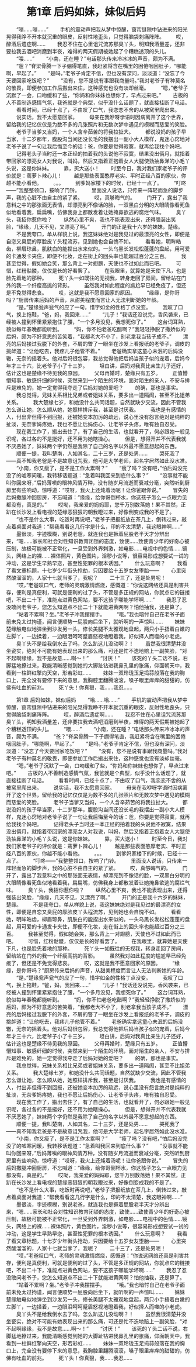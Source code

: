 # 　　第1章 后妈如妹，妹似后妈
　　“嗡……嗡……”
　　手机的震动声把我从梦中惊醒，窗帘缝隙中钻进来的阳光晃得我睁不开本就沉重的眼皮，反射性地歪头，只觉得脑袋刺痛阵阵。
　　哎，醉酒后遗症啊……
　　我忍不住在心里诅咒流苏那臭丫头，明知我酒量差，还非要拉我去酒吧消磨到半夜，难得的两天假期被她起了个糟糕透顶的头儿。
　　“喂……”
　　“小南，还在睡？”电话那头传来冷冰冰的声音，颇为不满。
　　“爸？”脊梁骨腾一下子绷得笔直，我赶紧将含在嘴里的困倦咽回肚子，“哪能啊，早起了。”
　　“是吗，”老爷子肯定不信，但也没有深问，淡淡道：“没忘了今天要回家吃饭吧？”
　　“没有，您不是说有事跟我商量吗。”我对老爷子有种莫名的敬畏，即便参加工作后搬出来住，这种感觉也没有淡却丝毫。
　　“嗯，”老爷子沉默了一会，口吻缓和了些，“你妈和你妹妹也想你了，早点过来吧。”
　　古板的人不善制造感情气氛，我爸就是个典型，似乎没什么话题了，就直接挂断了电话。
　　看看时间，已经十点了，不由叹了口气，我恋恋不舍的从被窝里爬出来。
　　说实话，我不太愿意回家。
　　母亲在我咿呀学语时因病离开了这个世界，留给我的记忆仅仅是为数不多的几张照片和无数次梦中遇见的模糊而慈爱的笑脸。
　　老爷子当爹又当妈，一个人含辛茹苦的将我拉扯大。
　　都说没妈的孩子早当家，十二岁那年，腹股沟当间还没长毛的我摆出一副小大人模样，鬼迷心窍地对老爷子说了一句让我后悔至今的话：爸，你要是觉得寂寞，就再给我找个妈吧。
　　记得老头子当时还一本正经的拍着我的头说他不寂寞，结果没出俩月，就指着带回家的漂亮女人对我说，叫妈，然后又指着正抱着女人大腿使劲抽鼻涕的小毛丫头说，这是你妹妹。
　　靠，买大送小！
　　时至今日，我对我们家老爷子的评价就是：蔫萝卜辣心儿！
　　越是那些表面憨厚老实、平时正经八百的家伙，你越不能小看他。
　　。。。
　　到爹妈家楼下的时候，已经十一点了。
　　“叮咚——”我整整领口，按响了门铃。
　　里面没人说话，只传来一阵轻而急的脚步声，我的心脏不由自主的紧了紧。
　　哎，真够晦气的。
　　门开了，露出了我意料之中的那张面无表情，却漂亮到不像话的脸，一双黑白分明的大眼睛像看死鱼似地看着我，扁扁嘴，仿佛我身上都散发着让她掩鼻欲逃的腐烂气味。
　　臭丫头，我招你惹你啦？
　　纵然心里不爽，我也不能表现出来，还得强装出笑脸，“缘缘，几天不见，又漂亮了啊。”
　　开门的正是我十六岁的妹妹，楚缘。
　　不是我夸口，单从样貌上说，我这妹妹绝对是我见过的最漂亮的女性，即便是自恋又臭屁的厚脸皮丫头程流苏，见到她也会自愧不如。
　　看看她，明眸皓齿，柳眉琼鼻，肌肤白的能捏出水来似的。一头乌黑长发松松蓬蓬的盘起，用可爱的卡通发卡夹住，即便不化妆，走在街上的回头率也能超过百分之三百。
　　我甚至觉得，假如她会笑，那么背上一对翅膀，天使也不过如此而已吧。
　　可惜，红粉骷髅，仅仅是长的好看罢了。
　　在我眼里，就算她是天使下凡，也是脸先着地的那种。
　　死丫头一如既往的无视我，转身走回了房间，留给站在门外的我一个纤瘦高挑的背影。
　　虽然我对如此程度的尴尬早已经免疫了，但还是不免觉得悲哀。
　　哎，这就是我不愿意回家的原因。
　　“缘缘，是你哥吗？”厨房传来后妈的声音，从甜美程度而言让人无法判断她的年龄。
　　“是。”楚缘瓮声瓮气的应了一句，惜字如金的性格丁点没变。
　　我叹了口气，换上拖鞋，“爸，妈，我回来……”
　　“儿子！”我话还没说完，香风袭来，已经被人撞到怀里紧紧抱住了腰，“一个多月没见，我想死你了。”
　　这台词耳熟，貌似每年春晚都能听到。
　　“妈，你不怕老爸吃醋啊？”我轻轻挣脱了撒娇似的后妈，颇为不好意思的苦笑着，“我都老大不小了，别老拿我当孩子成不。”
　　漂亮的后妈接过我脱下的外套，不屑的瞥了一眼坐在沙发上看报纸的老爷子，调皮的挑衅道：“让他吃去，我疼儿子他管不着。”
　　老爸确实拿这童心未泯的后妈没辙，无奈的摇着头。他对后妈很包容，我总觉得他把后妈当孩子似的宠着，后妈今年才三十六，比老爷子小了十三岁。
　　坦白讲，后妈对我真比亲生儿子还好，估计这也是楚缘不待见我的原因。
　　父母再婚时，楚缘只有五岁。
　　正值懵懵知事、敏感纤细的时候，突然来到一个陌生的环境，面对陌生的亲人，不安与排斥是难免的，她一定觉得我夺走了后妈对她的爱吧？
　　的确，那也是事实。
　　我总觉得，兄妹关系相比兄弟或者姐妹关系，要多出一道隔阂，甚至不比姐弟关系。
　　我大楚缘七岁，和她没什么共同话题，自然就缺少交流，因此不管我怎么谦让她，怎么顺从她，她照样排斥我，甚至是讨厌我。
　　我也是有感情的人，付出非但得不到回报，还被她变本加厉的疏远，说心里没有怨言绝对是纯粹的扯淡，无奈爹妈疼她，我也不愿让后妈伤心、让老爷子头疼，唯有独自忍受。
　　现在我工作了，搬出去住了，有了自己的生活，也就看开了，何必跟她一般见识呢，各过各的不是挺好，还不用为她瞎操心。
　　但是，想得开并不代表我就不厌恶她了，妹妹两个字仍然是我除了自己的名字以外最不愿意想起的东西。
　　顺便一提，我叫楚南，人如其名，二十三岁，还是处男……
　　哭死我了——真不知我老爸是不是故意诅咒我，他可是大学老师，起名字居然如此没水准。
　　“小南，你又瘦了，是不是工作太累啊？”
　　“瘦了吗？没有吧，”怕后妈没完没了的嘘寒问暖，我转移话题道：“急着叫我回来到底什么事？”
　　“没事就不能叫你回来呀，”后妈薄嗔的眼神风情万种，没有随岁月流逝而衰减分毫，突然听到厨房里有些响动，惊呼道：“哎呀，我火上还炖着汤呢！让你爸跟你说。”
　　冒失的后妈撒腿冲回厨房，不忘喊道：“缘缘，给你哥倒杯水，你这孩子怎么一点眼力见都没有，真是的。”
　　哎呦，我亲爱的妈妈耶，您千万别数落她！果不其然，正趴在长沙发上看电视的楚缘恶狠狠的朝我瞪过来，好像倒变成我的不是了。
　　“也不是什么大事，吃饭时再说吧，”老爷子把报纸放在茶几上，倒转过来，敲点着桌面对我道：“帮我看看这几行字是什么，印的不太清楚，我这眼神啊……”
　　墨很淡，字迹模糊，别说老爸，就连我也是撅着屁股老半天才分辨出来，“嗯……家长和社会对性知识教育闭锁的态度，致使……致使青少年的好奇心被压制，故极可能被不正常化，一旦受到外界刺激，如电影……电视中的色情……镜头，网络上的裸……裸体照片，黄色图片，淫秽小说等，很容易形成想要试一试的冲动，这是学生早熟早恋，甚至性犯罪的根本诱因。”
　　什么玩意啊？
　　我看了看文章标题，十七岁少年街头抢劫，只因要给十五岁女友堕胎——
　　心里突然酸溜溜的，人家十七就当爹了，我呢？
　　二十三了，还是处男呢！
　　“哎，”老爸叹口气，老师的灵魂激情燃烧，感慨道：“你说这网络还真是利害共存，便利是真便利，可就是便利的过了头，不管是多正规的网站，你就点它的链接吧，不出二十下，准能点进黄色网站，要不这孩子哪能学坏啊……”
　　我忍了忍没敢问老爷子，您怎么知道点不出二十下就能进黄网啊？怕他抽我，还是算了。
　　“站着不累啊？坐。”老爷子冲我摆摆手。
　　“哦。”我也暗忖自己在老爷子面前未免太过拘谨，闻言便顺势一屁股向后坐下，就听啊的一声惊叫……
　　妹妹楚缘触电似地弹坐到沙发另一头，修长美腿不太雅观地盘起，两只小手捂着白嫩的左脚丫，一边揉着，一边眼泪呵呵蹙眉怒视地瞪着我，好似择人而噬的小老虎。
　　臭丫头不是给我倒水去了吗，怎么趴这儿没动啊？！
　　虽然我很清楚并没坐瓷实，绝对不可能有她表现出来的那么痛，可还是忙不迭地赔上一副笑脸，“对不起啊缘缘，我不是故意……啊～！”
　　“讨厌！”
　　该死的丫头二话不说，右脚猛地撩过来，我能清晰感觉到她的大脚趾钻进我鼻孔里的胀痛，仰面朝天中，我看到一柱鲜红擎向天空，形若彩虹……
　　妹妹一双玲珑玉足捣蒜般落在我的胸口上，完全没有要停下来的意思，我胸腔里翻腾滚滚，嗓子眼里痒痒的甜甜的，仿佛有吐血的前兆。
　　死丫头！你真狠，我……我忍……

　　第1章 后妈如妹，妹似后妈
　　“嗡……嗡……”
　　手机的震动声把我从梦中惊醒，窗帘缝隙中钻进来的阳光晃得我睁不开本就沉重的眼皮，反射性地歪头，只觉得脑袋刺痛阵阵。
　　哎，醉酒后遗症啊……
　　我忍不住在心里诅咒流苏那臭丫头，明知我酒量差，还非要拉我去酒吧消磨到半夜，难得的两天假期被她起了个糟糕透顶的头儿。
　　“喂……”
　　“小南，还在睡？”电话那头传来冷冰冰的声音，颇为不满。
　　“爸？”脊梁骨腾一下子绷得笔直，我赶紧将含在嘴里的困倦咽回肚子，“哪能啊，早起了。”
　　“是吗，”老爷子肯定不信，但也没有深问，淡淡道：“没忘了今天要回家吃饭吧？”
　　“没有，您不是说有事跟我商量吗。”我对老爷子有种莫名的敬畏，即便参加工作后搬出来住，这种感觉也没有淡却丝毫。
　　“嗯，”老爷子沉默了一会，口吻缓和了些，“你妈和你妹妹也想你了，早点过来吧。”
　　古板的人不善制造感情气氛，我爸就是个典型，似乎没什么话题了，就直接挂断了电话。
　　看看时间，已经十点了，不由叹了口气，我恋恋不舍的从被窝里爬出来。
　　说实话，我不太愿意回家。
　　母亲在我咿呀学语时因病离开了这个世界，留给我的记忆仅仅是为数不多的几张照片和无数次梦中遇见的模糊而慈爱的笑脸。
　　老爷子当爹又当妈，一个人含辛茹苦的将我拉扯大。
　　都说没妈的孩子早当家，十二岁那年，腹股沟当间还没长毛的我摆出一副小大人模样，鬼迷心窍地对老爷子说了一句让我后悔至今的话：爸，你要是觉得寂寞，就再给我找个妈吧。
　　记得老头子当时还一本正经的拍着我的头说他不寂寞，结果没出俩月，就指着带回家的漂亮女人对我说，叫妈，然后又指着正抱着女人大腿使劲抽鼻涕的小毛丫头说，这是你妹妹。
　　靠，买大送小！
　　时至今日，我对我们家老爷子的评价就是：蔫萝卜辣心儿！
　　越是那些表面憨厚老实、平时正经八百的家伙，你越不能小看他。
　　。。。
　　到爹妈家楼下的时候，已经十一点了。
　　“叮咚——”我整整领口，按响了门铃。
　　里面没人说话，只传来一阵轻而急的脚步声，我的心脏不由自主的紧了紧。
　　哎，真够晦气的。
　　门开了，露出了我意料之中的那张面无表情，却漂亮到不像话的脸，一双黑白分明的大眼睛像看死鱼似地看着我，扁扁嘴，仿佛我身上都散发着让她掩鼻欲逃的腐烂气味。
　　臭丫头，我招你惹你啦？
　　纵然心里不爽，我也不能表现出来，还得强装出笑脸，“缘缘，几天不见，又漂亮了啊。”
　　开门的正是我十六岁的妹妹，楚缘。
　　不是我夸口，单从样貌上说，我这妹妹绝对是我见过的最漂亮的女性，即便是自恋又臭屁的厚脸皮丫头程流苏，见到她也会自愧不如。
　　看看她，明眸皓齿，柳眉琼鼻，肌肤白的能捏出水来似的。一头乌黑长发松松蓬蓬的盘起，用可爱的卡通发卡夹住，即便不化妆，走在街上的回头率也能超过百分之三百。
　　我甚至觉得，假如她会笑，那么背上一对翅膀，天使也不过如此而已吧。
　　可惜，红粉骷髅，仅仅是长的好看罢了。
　　在我眼里，就算她是天使下凡，也是脸先着地的那种。
　　死丫头一如既往的无视我，转身走回了房间，留给站在门外的我一个纤瘦高挑的背影。
　　虽然我对如此程度的尴尬早已经免疫了，但还是不免觉得悲哀。
　　哎，这就是我不愿意回家的原因。
　　“缘缘，是你哥吗？”厨房传来后妈的声音，从甜美程度而言让人无法判断她的年龄。
　　“是。”楚缘瓮声瓮气的应了一句，惜字如金的性格丁点没变。
　　我叹了口气，换上拖鞋，“爸，妈，我回来……”
　　“儿子！”我话还没说完，香风袭来，已经被人撞到怀里紧紧抱住了腰，“一个多月没见，我想死你了。”
　　这台词耳熟，貌似每年春晚都能听到。
　　“妈，你不怕老爸吃醋啊？”我轻轻挣脱了撒娇似的后妈，颇为不好意思的苦笑着，“我都老大不小了，别老拿我当孩子成不。”
　　漂亮的后妈接过我脱下的外套，不屑的瞥了一眼坐在沙发上看报纸的老爷子，调皮的挑衅道：“让他吃去，我疼儿子他管不着。”
　　老爸确实拿这童心未泯的后妈没辙，无奈的摇着头。他对后妈很包容，我总觉得他把后妈当孩子似的宠着，后妈今年才三十六，比老爷子小了十三岁。
　　坦白讲，后妈对我真比亲生儿子还好，估计这也是楚缘不待见我的原因。
　　父母再婚时，楚缘只有五岁。
　　正值懵懵知事、敏感纤细的时候，突然来到一个陌生的环境，面对陌生的亲人，不安与排斥是难免的，她一定觉得我夺走了后妈对她的爱吧？
　　的确，那也是事实。
　　我总觉得，兄妹关系相比兄弟或者姐妹关系，要多出一道隔阂，甚至不比姐弟关系。
　　我大楚缘七岁，和她没什么共同话题，自然就缺少交流，因此不管我怎么谦让她，怎么顺从她，她照样排斥我，甚至是讨厌我。
　　我也是有感情的人，付出非但得不到回报，还被她变本加厉的疏远，说心里没有怨言绝对是纯粹的扯淡，无奈爹妈疼她，我也不愿让后妈伤心、让老爷子头疼，唯有独自忍受。
　　现在我工作了，搬出去住了，有了自己的生活，也就看开了，何必跟她一般见识呢，各过各的不是挺好，还不用为她瞎操心。
　　但是，想得开并不代表我就不厌恶她了，妹妹两个字仍然是我除了自己的名字以外最不愿意想起的东西。
　　顺便一提，我叫楚南，人如其名，二十三岁，还是处男……
　　哭死我了——真不知我老爸是不是故意诅咒我，他可是大学老师，起名字居然如此没水准。
　　“小南，你又瘦了，是不是工作太累啊？”
　　“瘦了吗？没有吧，”怕后妈没完没了的嘘寒问暖，我转移话题道：“急着叫我回来到底什么事？”
　　“没事就不能叫你回来呀，”后妈薄嗔的眼神风情万种，没有随岁月流逝而衰减分毫，突然听到厨房里有些响动，惊呼道：“哎呀，我火上还炖着汤呢！让你爸跟你说。”
　　冒失的后妈撒腿冲回厨房，不忘喊道：“缘缘，给你哥倒杯水，你这孩子怎么一点眼力见都没有，真是的。”
　　哎呦，我亲爱的妈妈耶，您千万别数落她！果不其然，正趴在长沙发上看电视的楚缘恶狠狠的朝我瞪过来，好像倒变成我的不是了。
　　“也不是什么大事，吃饭时再说吧，”老爷子把报纸放在茶几上，倒转过来，敲点着桌面对我道：“帮我看看这几行字是什么，印的不太清楚，我这眼神啊……”
　　墨很淡，字迹模糊，别说老爸，就连我也是撅着屁股老半天才分辨出来，“嗯……家长和社会对性知识教育闭锁的态度，致使……致使青少年的好奇心被压制，故极可能被不正常化，一旦受到外界刺激，如电影……电视中的色情……镜头，网络上的裸……裸体照片，黄色图片，淫秽小说等，很容易形成想要试一试的冲动，这是学生早熟早恋，甚至性犯罪的根本诱因。”
　　什么玩意啊？
　　我看了看文章标题，十七岁少年街头抢劫，只因要给十五岁女友堕胎——
　　心里突然酸溜溜的，人家十七就当爹了，我呢？
　　二十三了，还是处男呢！
　　“哎，”老爸叹口气，老师的灵魂激情燃烧，感慨道：“你说这网络还真是利害共存，便利是真便利，可就是便利的过了头，不管是多正规的网站，你就点它的链接吧，不出二十下，准能点进黄色网站，要不这孩子哪能学坏啊……”
　　我忍了忍没敢问老爷子，您怎么知道点不出二十下就能进黄网啊？怕他抽我，还是算了。
　　“站着不累啊？坐。”老爷子冲我摆摆手。
　　“哦。”我也暗忖自己在老爷子面前未免太过拘谨，闻言便顺势一屁股向后坐下，就听啊的一声惊叫……
　　妹妹楚缘触电似地弹坐到沙发另一头，修长美腿不太雅观地盘起，两只小手捂着白嫩的左脚丫，一边揉着，一边眼泪呵呵蹙眉怒视地瞪着我，好似择人而噬的小老虎。
　　臭丫头不是给我倒水去了吗，怎么趴这儿没动啊？！
　　虽然我很清楚并没坐瓷实，绝对不可能有她表现出来的那么痛，可还是忙不迭地赔上一副笑脸，“对不起啊缘缘，我不是故意……啊～！”
　　“讨厌！”
　　该死的丫头二话不说，右脚猛地撩过来，我能清晰感觉到她的大脚趾钻进我鼻孔里的胀痛，仰面朝天中，我看到一柱鲜红擎向天空，形若彩虹……
　　妹妹一双玲珑玉足捣蒜般落在我的胸口上，完全没有要停下来的意思，我胸腔里翻腾滚滚，嗓子眼里痒痒的甜甜的，仿佛有吐血的前兆。
　　死丫头！你真狠，我……我忍……
